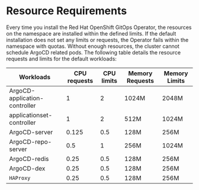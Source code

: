 # Resource Requirements

Every time you install the Red Hat OpenShift GitOps Operator, the resources on the namespace are installed within the defined limits. If the default installation does not set any limits or requests, the Operator fails within the namespace with quotas. Without enough resources, the cluster cannot schedule ArgoCD related pods. The following table details the resource requests and limits for the default workloads:

| Workloads | CPU requests | CPU limits | Memory Requests | Memory Limits |
| --- | --- | --- | --- | --- |
| ArgoCD-application-controller | 1 | 2 | 1024M | 2048M |
| applicationset-controller | 1 | 2 | 512M | 1024M |
| ArgoCD-server | 0.125 | 0.5 | 128M | 256M |
| ArgoCD-repo-server | 0.5 | 1 | 256M | 1024M |
| ArgoCD-redis | 0.25 | 0.5 | 128M | 256M |
| ArgoCD-dex | 0.25 | 0.5 | 128M | 256M |
| `HAProxy` | 0.25 | 0.5 | 128M | 256M |
